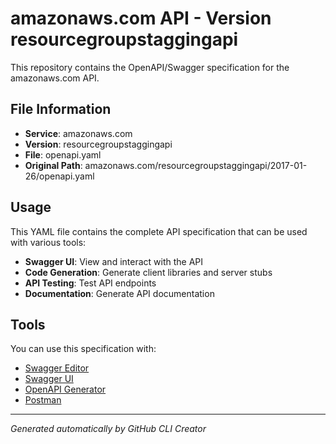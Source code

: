 # amazonaws.com API - Version resourcegroupstaggingapi

This repository contains the OpenAPI/Swagger specification for the amazonaws.com API.

## File Information

- **Service**: amazonaws.com
- **Version**: resourcegroupstaggingapi
- **File**: openapi.yaml
- **Original Path**: amazonaws.com/resourcegroupstaggingapi/2017-01-26/openapi.yaml

## Usage

This YAML file contains the complete API specification that can be used with various tools:

- **Swagger UI**: View and interact with the API
- **Code Generation**: Generate client libraries and server stubs
- **API Testing**: Test API endpoints
- **Documentation**: Generate API documentation

## Tools

You can use this specification with:

- [Swagger Editor](https://editor.swagger.io/)
- [Swagger UI](https://swagger.io/tools/swagger-ui/)
- [OpenAPI Generator](https://openapi-generator.tech/)
- [Postman](https://www.postman.com/)

---

*Generated automatically by GitHub CLI Creator*

